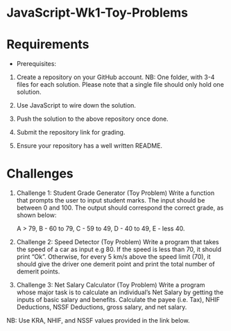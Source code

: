 # JavaScript-Wk1-Toy-Problems

# Requirements

* Prerequisites:

1. Create a repository on your GitHub account.
NB: One folder, with 3-4 files for each solution. Please note that a single file should only hold one solution.

2. Use JavaScript to wire down the solution.

3. Push the solution to the above repository once done.

4. Submit the repository link for grading.

5. Ensure your repository has a well written README.

# Challenges

1. Challenge 1: Student Grade Generator (Toy Problem)
   Write a function that prompts the user to input student marks. The input should be between 0 and 100. The output should correspond the correct grade, as shown below: 

   A > 79, B - 60 to 79, C -  59 to 49, D - 40 to 49, E - less 40.

2. Challenge 2: Speed Detector (Toy Problem)
   Write a program that takes the speed of a car as input e.g 80. If the speed is less than 70, it should print “Ok”. Otherwise, for every 5 km/s above the speed limit (70), it should give the driver one demerit point and print the total number of demerit points.

3. Challenge 3: Net Salary Calculator (Toy Problem)
  Write a program whose major task is to calculate an individual’s Net Salary by getting the inputs of basic salary and benefits. Calculate the payee (i.e. Tax), NHIF Deductions, NSSF Deductions, gross salary, and net salary. 

  NB: Use KRA, NHIF, and NSSF values provided in the link below.
